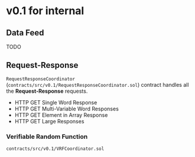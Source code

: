 # v0.1 for internal

## Data Feed

TODO

## Request-Response

`RequestResponseCoordinator` (`contracts/src/v0.1/RequestResponseCoordinator.sol`) contract handles all the **Request-Response** requests.

* HTTP GET Single Word Response
* HTTP GET Multi-Variable Word Responses
* HTTP GET Element in Array Response
* HTTP GET Large Responses

### Verifiable Random Function

`contracts/src/v0.1/VRFCoordinator.sol`
